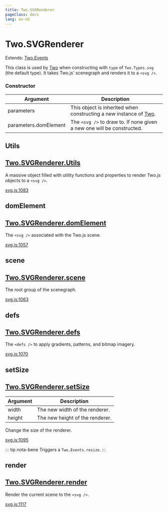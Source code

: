 ```yaml
---
title: Two.SVGRenderer
pageClass: docs
lang: en-US
---
```


# Two.SVGRenderer


<div class="extends">

Extends: [Two.Events](/docs/events/)

</div>


This class is used by [Two](/docs/) when constructing with `type` of `Two.Types.svg` (the default type). It takes Two.js' scenegraph and renders it to a `<svg />`.


<div class="meta">
  <custom-button text="Source" type="source" href="https://github.com/jonobr1/two.js/blob/dev/src/renderers/svg.js" />
</div>



### Constructor


| Argument | Description |
| ---- | ----------- |
|  parameters  | This object is inherited when constructing a new instance of [Two](/docs/). |
|  parameters.domElement  | The `<svg />` to draw to. If none given a new one will be constructed. |



<div class="static member ">

## Utils

<h2 class="longname" aria-hidden="true"><a href="#Utils"><span class="prefix">Two.SVGRenderer.</span><span class="shortname">Utils</span></a></h2>










<div class="properties">

A massive object filled with utility functions and properties to render Two.js objects to a `<svg />`.

</div>








<div class="meta">

  <a class="lineno" target="_blank" rel="noopener noreferrer" href="https://github.com/jonobr1/two.js/blob/dev/src/renderers/svg.js#L1083">
    svg.js:1083
  </a>

</div>






</div>



<div class="instance member ">

## domElement

<h2 class="longname" aria-hidden="true"><a href="#domElement"><span class="prefix">Two.SVGRenderer.</span><span class="shortname">domElement</span></a></h2>










<div class="properties">

The `<svg />` associated with the Two.js scene.

</div>








<div class="meta">

  <a class="lineno" target="_blank" rel="noopener noreferrer" href="https://github.com/jonobr1/two.js/blob/dev/src/renderers/svg.js#L1057">
    svg.js:1057
  </a>

</div>






</div>



<div class="instance member ">

## scene

<h2 class="longname" aria-hidden="true"><a href="#scene"><span class="prefix">Two.SVGRenderer.</span><span class="shortname">scene</span></a></h2>










<div class="properties">

The root group of the scenegraph.

</div>








<div class="meta">

  <a class="lineno" target="_blank" rel="noopener noreferrer" href="https://github.com/jonobr1/two.js/blob/dev/src/renderers/svg.js#L1063">
    svg.js:1063
  </a>

</div>






</div>



<div class="instance member ">

## defs

<h2 class="longname" aria-hidden="true"><a href="#defs"><span class="prefix">Two.SVGRenderer.</span><span class="shortname">defs</span></a></h2>










<div class="properties">

The `<defs />` to apply gradients, patterns, and bitmap imagery.

</div>








<div class="meta">

  <a class="lineno" target="_blank" rel="noopener noreferrer" href="https://github.com/jonobr1/two.js/blob/dev/src/renderers/svg.js#L1070">
    svg.js:1070
  </a>

</div>






</div>



<div class="instance function ">

## setSize

<h2 class="longname" aria-hidden="true"><a href="#setSize"><span class="prefix">Two.SVGRenderer.</span><span class="shortname">setSize</span></a></h2>












<div class="params">

| Argument | Description |
| ---- | ----------- |
|  width  | The new width of the renderer. |
|  height  | The new height of the renderer. |
</div>




<div class="description">

Change the size of the renderer.

</div>



<div class="meta">

  <a class="lineno" target="_blank" rel="noopener noreferrer" href="https://github.com/jonobr1/two.js/blob/dev/src/renderers/svg.js#L1095">
    svg.js:1095
  </a>

</div>



<div class="tags">


::: tip nota-bene
Triggers a `Two.Events.resize`.
:::


</div>




</div>



<div class="instance function ">

## render

<h2 class="longname" aria-hidden="true"><a href="#render"><span class="prefix">Two.SVGRenderer.</span><span class="shortname">render</span></a></h2>















<div class="description">

Render the current scene to the `<svg />`.

</div>



<div class="meta">

  <a class="lineno" target="_blank" rel="noopener noreferrer" href="https://github.com/jonobr1/two.js/blob/dev/src/renderers/svg.js#L1117">
    svg.js:1117
  </a>

</div>






</div>



